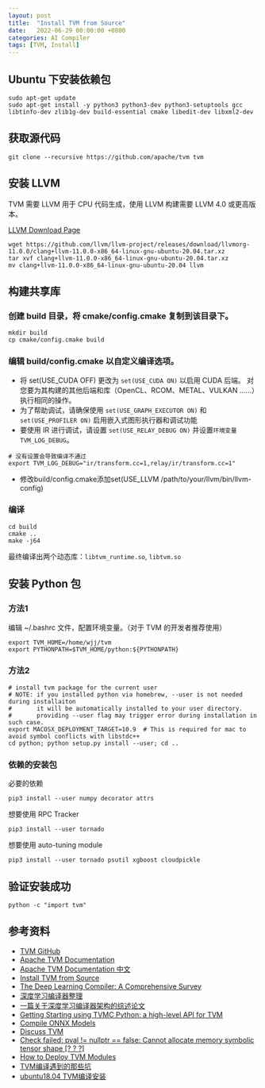```yaml
---
layout: post
title:  "Install TVM from Source"
date:   2022-06-29 00:00:00 +0800
categories: AI Compiler
tags: [TVM, Install]
---
```


## Ubuntu 下安装依赖包
```shell
sudo apt-get update
sudo apt-get install -y python3 python3-dev python3-setuptools gcc libtinfo-dev zlib1g-dev build-essential cmake libedit-dev libxml2-dev
```

## 获取源代码
```shell
git clone --recursive https://github.com/apache/tvm tvm
```

## 安装 LLVM
TVM 需要 LLVM 用于 CPU 代码生成，使用 LLVM 构建需要 LLVM 4.0 或更高版本。

[LLVM Download Page](https://releases.llvm.org/download.html)
```shell
wget https://github.com/llvm/llvm-project/releases/download/llvmorg-11.0.0/clang+llvm-11.0.0-x86_64-linux-gnu-ubuntu-20.04.tar.xz
tar xvf clang+llvm-11.0.0-x86_64-linux-gnu-ubuntu-20.04.tar.xz
mv clang+llvm-11.0.0-x86_64-linux-gnu-ubuntu-20.04 llvm
```

## 构建共享库
### 创建 build 目录，将 cmake/config.cmake 复制到该目录下。
```shell
mkdir build
cp cmake/config.cmake build
```

### 编辑 build/config.cmake 以自定义编译选项。
* 将 set(USE_CUDA OFF) 更改为 ```set(USE_CUDA ON)``` 以启用 CUDA 后端。 对您要为其构建的其他后端和库（OpenCL、RCOM、METAL、VULKAN ......）执行相同的操作。
* 为了帮助调试，请确保使用 ```set(USE_GRAPH_EXECUTOR ON)``` 和 ```set(USE_PROFILER ON)``` 启用嵌入式图形执行器和调试功能
* 要使用 IR 进行调试，请设置 ```set(USE_RELAY_DEBUG ON)``` 并设置```环境变量 TVM_LOG_DEBUG```。
```shell
# 没有设置会导致编译不通过
export TVM_LOG_DEBUG="ir/transform.cc=1,relay/ir/transform.cc=1"
```
* 修改build/config.cmake添加set(USE_LLVM /path/to/your/llvm/bin/llvm-config)

### 编译
```shell
cd build
cmake ..
make -j64
```

最终编译出两个动态库：```libtvm_runtime.so```, ```libtvm.so```

## 安装 Python 包
### 方法1
编辑 ~/.bashrc 文件，配置环境变量。（对于 TVM 的开发者推荐使用）
```shell
export TVM_HOME=/home/wjj/tvm
export PYTHONPATH=$TVM_HOME/python:${PYTHONPATH}
```

### 方法2
```shell
# install tvm package for the current user
# NOTE: if you installed python via homebrew, --user is not needed during installaiton
#       it will be automatically installed to your user directory.
#       providing --user flag may trigger error during installation in such case.
export MACOSX_DEPLOYMENT_TARGET=10.9  # This is required for mac to avoid symbol conflicts with libstdc++
cd python; python setup.py install --user; cd ..
```

### 依赖的安装包
必要的依赖
```shell
pip3 install --user numpy decorator attrs
```

想要使用 RPC Tracker
```shell
pip3 install --user tornado
```

想要使用 auto-tuning module
```shell
pip3 install --user tornado psutil xgboost cloudpickle
```

## 验证安装成功
```shell
python -c "import tvm"
```

## 参考资料
* [TVM GitHub](https://github.com/apache/tvm)
* [Apache TVM Documentation](https://tvm.apache.org/docs/index.html)
* [Apache TVM Documentation 中文](https://chinese.tvm.wiki/index.html)
* [Install TVM from Source](https://tvm.apache.org/docs/install/from_source.html)
* [The Deep Learning Compiler: A Comprehensive Survey](https://arxiv.org/pdf/2002.03794v4.pdf)
* [深度学习编译器整理](https://zhuanlan.zhihu.com/p/382015459)
* [一篇关于深度学习编译器架构的综述论文](https://zhuanlan.zhihu.com/p/139552817)
* [Getting Starting using TVMC Python: a high-level API for TVM](https://tvm.apache.org/docs/tutorial/tvmc_python.html)
* [Compile ONNX Models](https://tvm.apache.org/docs/how_to/compile_models/from_onnx.html)
* [Discuss TVM](https://discuss.tvm.apache.org/)
* [Check failed: pval != nullptr == false: Cannot allocate memory symbolic tensor shape [? ? ?]](https://discuss.tvm.apache.org/t/check-failed-pval-nullptr-false-cannot-allocate-memory-symbolic-tensor-shape/8646)
* [How to Deploy TVM Modules](https://github.com/apache/tvm/tree/main/apps/howto_deploy)
* [TVM编译遇到的那些坑](https://www.jianshu.com/p/2bf052570aff)
* [ubuntu18.04 TVM编译安装](https://www.cnblogs.com/wangtianning1223/p/14250470.html)
